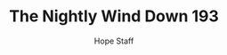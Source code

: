 ---
image: /assets/img/nwd/193_nwd_psalm_31_3_a_cev.png
title: The Nightly Wind Down 193
categories:
  - The Nightly Wind Down
author: Hope Staff
notes: The Nightly Wind Down 193
embed: >-
  EMBED_GOES_HERE
transcript: >-
  SOME LINES OF TEXT START HERE
---